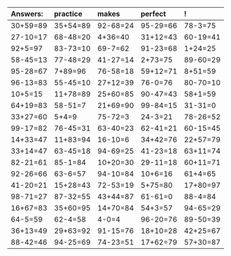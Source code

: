 | Answers: | practice | makes | perfect | ! |
| :--- | :--- | :--- | :--- | :--- |
| 30+59=89 | 35+54=89 | 92-68=24 | 95-29=66 | 78-3=75 | 
| 27-10=17 | 68-48=20 | 4+36=40 | 31+12=43 | 60-19=41 | 
| 92+5=97 | 83-73=10 | 69-7=62 | 91-23=68 | 1+24=25 | 
| 58-45=13 | 77-48=29 | 41-27=14 | 2+73=75 | 89-60=29 | 
| 95-28=67 | 7+89=96 | 76-58=18 | 59+12=71 | 8+51=59 | 
| 96-13=83 | 55-45=10 | 27+12=39 | 76-0=76 | 80-70=10 | 
| 10+5=15 | 11+78=89 | 25+60=85 | 90-47=43 | 58+1=59 | 
| 64+19=83 | 58-51=7 | 21+69=90 | 99-84=15 | 31-31=0 | 
| 33+27=60 | 5+4=9 | 75-72=3 | 24-3=21 | 78-26=52 | 
| 99-17=82 | 76-45=31 | 63-40=23 | 62-41=21 | 60-15=45 | 
| 14+33=47 | 11+83=94 | 16-10=6 | 34+42=76 | 22+57=79 | 
| 33+14=47 | 63-45=18 | 94-69=25 | 41-23=18 | 63+11=74 | 
| 82-21=61 | 85-1=84 | 10+20=30 | 29-11=18 | 60+11=71 | 
| 92-26=66 | 63-6=57 | 94-10=84 | 10+6=16 | 61+4=65 | 
| 41-20=21 | 15+28=43 | 72-53=19 | 5+75=80 | 17+80=97 | 
| 98-71=27 | 87-32=55 | 43+44=87 | 61-61=0 | 88-4=84 | 
| 16+67=83 | 35+60=95 | 14+70=84 | 54+3=57 | 94-65=29 | 
| 64-5=59 | 62-4=58 | 4-0=4 | 96-20=76 | 89-50=39 | 
| 36+13=49 | 29+63=92 | 91-15=76 | 18+10=28 | 42+25=67 | 
| 88-42=46 | 94-25=69 | 74-23=51 | 17+62=79 | 57+30=87 | 

